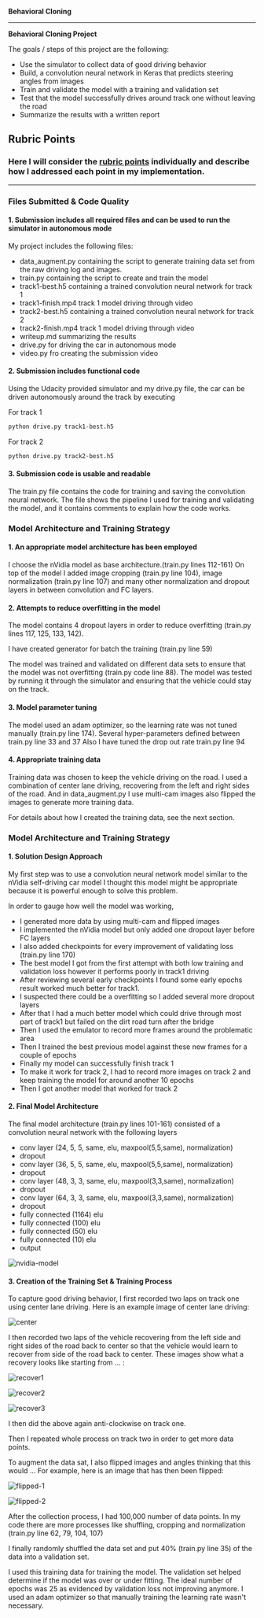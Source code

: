 **Behavioral Cloning**

---

**Behavioral Cloning Project**

The goals / steps of this project are the following:
* Use the simulator to collect data of good driving behavior
* Build, a convolution neural network in Keras that predicts steering angles from images
* Train and validate the model with a training and validation set
* Test that the model successfully drives around track one without leaving the road
* Summarize the results with a written report


[//]: # (Image References)

[image1]: samples/nvidia-model.png "NVidia Model"
[image2]: samples/center.png "center"
[image3]: samples/edge1.png "Recovery Image 1"
[image4]: samples/edge2.png "Recovery Image 2"
[image5]: samples/edge3.png "Recovery Image 3"
[image6]: samples/flipped1.png "Normal Image"
[image7]: samples/flipped2.png "Flipped Image"

## Rubric Points
### Here I will consider the [rubric points](https://review.udacity.com/#!/rubrics/432/view) individually and describe how I addressed each point in my implementation.  

---
### Files Submitted & Code Quality

#### 1. Submission includes all required files and can be used to run the simulator in autonomous mode

My project includes the following files:
* data_augment.py containing the script to generate training data set from the raw driving log and images.
* train.py containing the script to create and train the model
* track1-best.h5 containing a trained convolution neural network for track 1
* track1-finish.mp4 track 1 model driving through video
* track2-best.h5 containing a trained convolution neural network for track 2
* track2-finish.mp4 track 1 model driving through video
* writeup.md summarizing the results
* drive.py for driving the car in autonomous mode
* video.py fro creating the submission video

#### 2. Submission includes functional code
Using the Udacity provided simulator and my drive.py file, the car can be driven autonomously around the track by executing

For track 1
```sh
python drive.py track1-best.h5
```

For track 2
```sh
python drive.py track2-best.h5
```

#### 3. Submission code is usable and readable

The train.py file contains the code for training and saving the convolution neural network. The file shows the pipeline I used for training and validating the model, and it contains comments to explain how the code works.

### Model Architecture and Training Strategy

#### 1. An appropriate model architecture has been employed

I choose the nVidia model as base architecture.(train.py lines 112-161)
On top of the model I added image cropping (train.py line 104), image normalization (train.py line 107) and many other normalization and dropout layers in between convolution and FC layers.

#### 2. Attempts to reduce overfitting in the model

The model contains 4 dropout layers in order to reduce overfitting (train.py lines 117, 125, 133, 142).

I have created generator for batch the training (train.py line 59)

The model was trained and validated on different data sets to ensure that the model was not overfitting (train.py code line 88). The model was tested by running it through the simulator and ensuring that the vehicle could stay on the track.

#### 3. Model parameter tuning

The model used an adam optimizer, so the learning rate was not tuned manually (train.py line 174).
Several hyper-parameters defined between train.py line 33 and 37
Also I have tuned the drop out rate train.py line 94

#### 4. Appropriate training data

Training data was chosen to keep the vehicle driving on the road. I used a combination of center lane driving, recovering from the left and right sides of the road. And in data_augment.py I use multi-cam images also flipped the images to generate more training data.

For details about how I created the training data, see the next section.

### Model Architecture and Training Strategy

#### 1. Solution Design Approach

My first step was to use a convolution neural network model similar to the nVidia self-driving car model I thought this model might be appropriate because it is powerful enough to solve this problem.

In order to gauge how well the model was working,
* I generated more data by using multi-cam and flipped images
* I implemented the nVidia model but only added one dropout layer before FC layers
* I also added checkpoints for every improvement of validating loss (train.py line 170)
* The best model I got from the first attempt with both low training and validation loss however it performs poorly in track1 driving
* After reviewing several early checkpoints I found some early epochs result worked much better for track1.
* I suspected there could be a overfitting so I added several more dropout layers
* After that I had a much better model which could drive through most part of track1 but failed on the dirt road turn after the bridge
* Then I used the emulator to record more frames around the problematic area
* Then I trained the best previous model against these new frames for a couple of epochs
* Finally my model can successfully finish track 1
* To make it work for track 2, I had to record more images on track 2 and keep training the model for around another 10 epochs
* Then I got another model that worked for track 2

#### 2. Final Model Architecture

The final model architecture (train.py lines 101-161) consisted of a convolution neural network with the following layers
* conv layer (24, 5, 5, same, elu, maxpool(5,5,same), normalization)
* dropout
* conv layer (36, 5, 5, same, elu, maxpool(5,5,same), normalization)
* dropout
* conv layer (48, 3, 3, same, elu, maxpool(3,3,same), normalization)
* dropout
* conv layer (64, 3, 3, same, elu, maxpool(3,3,same), normalization)
* dropout
* fully connected (1164) elu
* fully connected (100) elu
* fully connected (50) elu
* fully connected (10) elu
* output

![nvidia-model][image1]

#### 3. Creation of the Training Set & Training Process

To capture good driving behavior, I first recorded two laps on track one using center lane driving. Here is an example image of center lane driving:

![center][image2]

I then recorded two laps of the vehicle recovering from the left side and right sides of the road back to center so that the vehicle would learn to recover from side of the road back to center. These images show what a recovery looks like starting from ... :

![recover1][image3]

![recover2][image4]

![recover3][image5]

I then did the above again anti-clockwise on track one.

Then I repeated whole process on track two in order to get more data points.

To augment the data sat, I also flipped images and angles thinking that this would ... For example, here is an image that has then been flipped:

![flipped-1][image6]

![flipped-2][image7]

After the collection process, I had 100,000 number of data points.
In my code there are more processes like shuffling, cropping and normalization (train.py line 62, 79, 104, 107)

I finally randomly shuffled the data set and put 40% (train.py line 35) of the data into a validation set.

I used this training data for training the model. The validation set helped determine if the model was over or under fitting. The ideal number of epochs was 25 as evidenced by validation loss not improving anymore.
I used an adam optimizer so that manually training the learning rate wasn't necessary.
